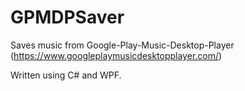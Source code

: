 # GPMDPSaver
Saves music from Google-Play-Music-Desktop-Player (https://www.googleplaymusicdesktopplayer.com/)

Written using C# and WPF.